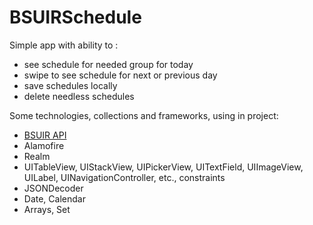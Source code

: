 # BSUIRSchedule

Simple app with ability to :
* see schedule for needed group for today
* swipe to see schedule for next or previous day
* save schedules locally
* delete needless schedules

Some technologies, collections and frameworks, using in project:
* [BSUIR API](https://iis.bsuir.by/api/rules)
* Alamofire
* Realm
* UITableView, UIStackView, UIPickerView, UITextField, UIImageView, UILabel, UINavigationController, etc., constraints
* JSONDecoder
* Date, Calendar
* Arrays, Set
